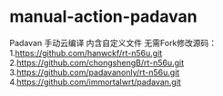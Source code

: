 # manual-action-padavan
Padavan 手动云编译 内含自定义文件 无需Fork修改源码：
1.https://github.com/hanwckf/rt-n56u.git
2.https://github.com/chongshengB/rt-n56u.git
3.https://github.com/padavanonly/rt-n56u.git
4.https://github.com/immortalwrt/padavan.git
